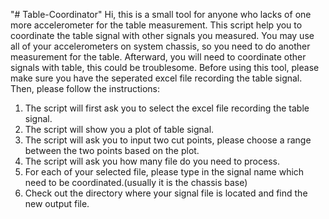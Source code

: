 "# Table-Coordinator" 
Hi, this is a small tool for anyone who lacks of one more accelerometer for the table measurement.
This script help you to coordinate the table signal with other signals you measured.
You may use all of your accelerometers on system chassis, so you need to do another measurement for the table. Afterward, you will need to coordinate other signals with table, this could be troublesome.
Before using this tool, please make sure you have the seperated excel file recording the table signal. Then, please follow the instructions: 
1. The script will first ask you to select the excel file recording the table signal.
2. The script will show you a plot of table signal.
3. The script will ask you to input two cut points, please choose a range between the two points based on the plot.
4. The script will ask you how many file do you need to process.
5. For each of your selected file, please type in the signal name which need to be coordinated.(usually it is the chassis base)
6. Check out the directory where your signal file is located and find the new output file.
